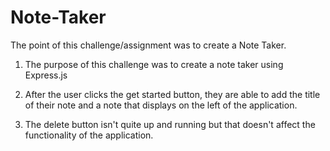# Note-Taker

The point of this challenge/assignment was to create a Note Taker.

1. The purpose of this challenge was to create a note taker using Express.js

2. After the user clicks the get started button, they are able to add the title of their note and a note that 
   displays on the left of the application. 

3. The delete button isn't quite up and running but that doesn't affect the functionality of the application. 
